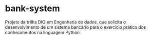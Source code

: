 # bank-system
Projeto da trilha DIO em Engenharia de dados, que solicita o desenvolvimento de um sistema bancário para o exercício prático dos conhecimentos na linguagem Python.
